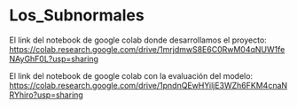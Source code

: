 # Los_Subnormales

El link del notebook de google colab donde desarrollamos el proyecto:
https://colab.research.google.com/drive/1mrjdmwS8E6C0RwM04qNUW1feNAyGhF0L?usp=sharing

El link del notebook de google colab con la evaluación del modelo:
https://colab.research.google.com/drive/1pndnQEwHYiljE3WZh6FKM4cnaNRYhiro?usp=sharing